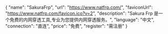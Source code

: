 {
    "name": "SakuraFrp",
    "url": "https://www.natfrp.com/",
    "faviconUrl": "https://www.natfrp.com/favicon.ico?v=2",
    "description": "Sakura Frp 是一个免费的内网穿透工具,专业为您提供内网穿透服务。",
    "language": "中文",
    "connection": "直连",
    "price": "免费",
    "register": "需注册"
}